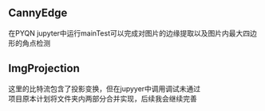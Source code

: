 ## CannyEdge  
在PYQN jupyter中运行mainTest可以完成对图片的边缘提取以及图片内最大四边形的角点检测

## ImgProjection  
这里的比特流包含了投影变换，但在jupyyer中调用调试未通过  
项目原本计划将文件夹内两部分合并实现，后续我会继续完善

